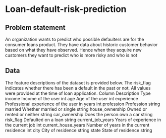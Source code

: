 # Loan-default-risk-prediction
## Problem statement
An organization wants to predict who possible defaulters are for the consumer loans product. They have data about historic customer behavior based on what they have observed. Hence when they acquire new customers they want to predict who is more risky and who is not

## Data
The feature descriptions of the dataset is provided below. The risk_flag indicates whether there has been a default in the past or not.
All values were provided at the time of loan application.
Column
Description
Type
income	Income of the user	int
age	Age of the user	int
experience	Professional experience of the user in years	int
profession	Profession	string
married	Whether married or single	string
house_ownership	Owned or rented or neither	string
car_ownership	Does the person own a car	string
risk_flag	Defaulted on a loan	string
current_job_years	Years of experience in the current job	int
current_house_years	Number of years in the current residence	int
city	City of residence	string
state	State of residence	string
